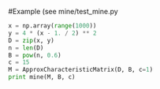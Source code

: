 #Example (see mine/test_mine.py
```python
x = np.array(range(1000))
y = 4 * (x - 1. / 2) ** 2
D = zip(x, y)
n = len(D)
B = pow(n, 0.6)
c = 15
M = ApproxCharacteristicMatrix(D, B, c=1)
print mine(M, B, c)
```
